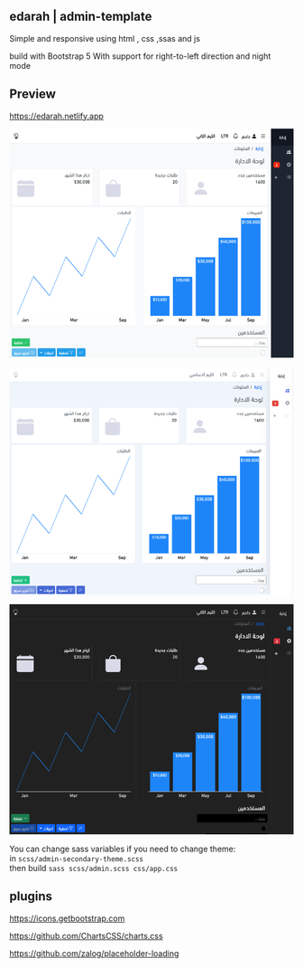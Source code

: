 ## edarah | admin-template

Simple and responsive using html , css ,ssas and js 

build with  Bootstrap 5 With support for right-to-left direction and night mode

## Preview

https://edarah.netlify.app

<p align="center">
     <img src="docs/imgs/screenshot-1.png">
</p>

<p align="center">
    <img src="docs/imgs/screenshot-2.png">
</p>

<p align="center">
    <img src="docs/imgs/screenshot-3.png">
</p>


You can change sass variables if you need to change theme:  
in `scss/admin-secondary-theme.scss`  
then build `sass scss/admin.scss css/app.css`

##  plugins
https://icons.getbootstrap.com

https://github.com/ChartsCSS/charts.css

https://github.com/zalog/placeholder-loading
